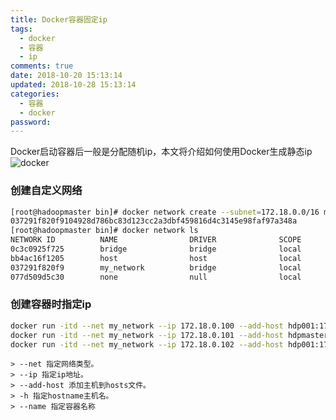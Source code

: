 ```yaml
---
title: Docker容器固定ip
tags:
  - docker
  - 容器
  - ip
comments: true
date: 2018-10-20 15:13:14
updated: 2018-10-28 15:13:14
categories: 
  - 容器
  - docker
password:
---
```

Docker启动容器后一般是分配随机ip，本文将介绍如何使用Docker生成静态ip
![docker](http://ot87uvd34.bkt.clouddn.com/docker%E5%B8%B8%E7%94%A8%E5%91%BD%E4%BB%A4/docker2.jpg)
<!-- more -->
### 创建自定义网络
```bash
[root@hadoopmaster bin]# docker network create --subnet=172.18.0.0/16 my_network
037291f820f9104928d786bc83d123cc2a3dbf459816d4c3145e98faf97a348a
[root@hadoopmaster bin]# docker network ls
NETWORK ID          NAME                DRIVER              SCOPE
0c3c0925f725        bridge              bridge              local
bb4ac16f1205        host                host                local
037291f820f9        my_network          bridge              local
077d509d5c30        none                null                local
```

### 创建容器时指定ip
```bash
docker run -itd --net my_network --ip 172.18.0.100 --add-host hdp001:172.18.0.101 --add-host hdp002:172.18.0.102 -h hdpmaster --name hdpmaster -p 8088:8088 -p 50070:50070 cyanidehm/hadoop:0.3 /bin/bash
docker run -itd --net my_network --ip 172.18.0.101 --add-host hdpmaster:172.18.0.100 --add-host hdp002:172.18.0.102 -h hdp001 --name hdp001 cyanidehm/hadoop:0.3 /bin/bash
docker run -itd --net my_network --ip 172.18.0.102 --add-host hdp001:172.18.0.101 --add-host hdpmaster:172.18.0.100 -h hdp002 --name hdp002 cyanidehm/hadoop:0.3 /bin/bash
```
    > --net 指定网络类型。
    > --ip 指定ip地址。
    > --add-host 添加主机到hosts文件。
    > -h 指定hostname主机名。
    > --name 指定容器名称
